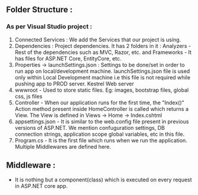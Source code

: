 ## Folder Structure :

### As per Visual Studio project :

1. Connected Services : We add the Services that our project is using.
2. Dependencies : Project dependencies. It has 2 folders in it : Analyzers - Rest of the dependencies such as MVC, Razor, etc. and Frameworks - It has files for ASP.NET Core, EntityCore, etc.
3. Properties -> launchSettings.json : Settings to be done/set in order to run app on local/development machine. launchSettings.json file is used only within Local Development machine i.e this file is not required while pushing app to PROD server. Kestrel Web server
4. wwwroot - Used to store static files. Eg: images, bootstrap files, global css, js files
5. Controller - When our application runs for the first time, the "Index()" Action method present inside HomeController is called which returns a View. The View is defined in Views -> Home -> Index.cshtml
6. appsettings.json - It is similar to the web.config file present in previous versions of ASP.NET. We mention confuguration settings, DB connection strings, application scope global variables, etc in this file.
7. Program.cs - It is the first file which runs when we run the application. Multiple Middlewares are defined here.

## Middleware :

- It is nothing but a component(class) which is executed on every request in ASP.NET core app.
